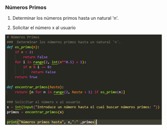 ### Números Primos
1. Determinar los números primos hasta un natural 'n'.

2. Solicitar el número x al usuario

![alt text](image.png)